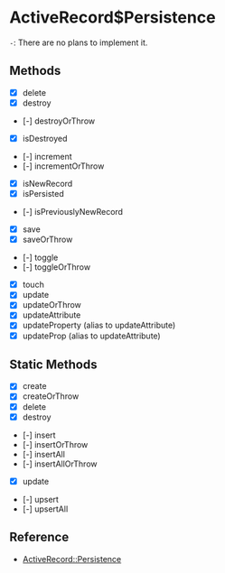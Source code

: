 # ActiveRecord$Persistence

`-`: There are no plans to implement it.

## Methods

- [x] delete
- [x] destroy
- [-] destroyOrThrow
- [x] isDestroyed
- [-] increment
- [-] incrementOrThrow
- [x] isNewRecord
- [x] isPersisted
- [-] isPreviouslyNewRecord
- [x] save
- [x] saveOrThrow
- [-] toggle
- [-] toggleOrThrow
- [x] touch
- [x] update
- [x] updateOrThrow
- [x] updateAttribute
- [x] updateProperty (alias to updateAttribute)
- [x] updateProp (alias to updateAttribute)

## Static Methods

- [x] create
- [x] createOrThrow
- [x] delete
- [x] destroy
- [-] insert
- [-] insertOrThrow
- [-] insertAll
- [-] insertAllOrThrow
- [x] update
- [-] upsert
- [-] upsertAll

## Reference

- [ActiveRecord::Persistence](https://api.rubyonrails.org/classes/ActiveRecord/Persistence.html)
